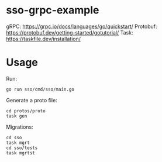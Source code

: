 # sso-grpc-example

gRPC:       https://grpc.io/docs/languages/go/quickstart/
Protobuf:   https://protobuf.dev/getting-started/gotutorial/
Task:       https://taskfile.dev/installation/

# Usage

Run:
```
go run sso/cmd/sso/main.go
```
Generate a proto file:
```
cd protos/proto
task gen
```
Migrations:
```
cd sso
task mgrt
cd sso/tests
task mgrtst
```
